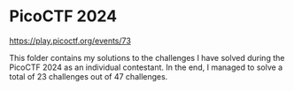 # PicoCTF 2024

<https://play.picoctf.org/events/73>

This folder contains my solutions to the challenges I have solved during the PicoCTF 2024 as an individual contestant.
In the end, I managed to solve a total of 23 challenges out of 47 challenges.
